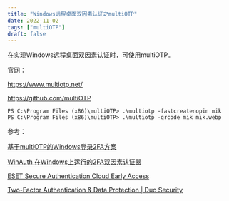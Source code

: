 ```yaml
---
title: "Windows远程桌面双因素认证之multiOTP"
date: 2022-11-02
tags: ["multiOTP"]
draft: false
---
```


在实现Windows远程桌面双因素认证时，可使用multiOTP。
<!--more-->
官网：

<https://www.multiotp.net/>

<https://github.com/multiOTP>

```
PS C:\Program Files (x86)\multiOTP> .\multiotp -fastcreatenopin mik
PS C:\Program Files (x86)\multiOTP> .\multiotp -qrcode mik mik.webp
```
参考：

[基于multiOTP的Windows登录2FA方案](https://www.opscaff.com/2019/04/30/%E5%9F%BA%E4%BA%8Emultiotp%E7%9A%84windows%E7%99%BB%E5%BD%952fa%E6%96%B9%E6%A1%88/)

[WinAuth 在Windows上运行的2FA双因素认证器](https://roov.org/2021/01/winauth/)

[ESET Secure Authentication Cloud Early Access](https://help.eset.com/esac/en-US/index.html)

[Two-Factor Authentication & Data Protection | Duo Security](https://duo.com/)